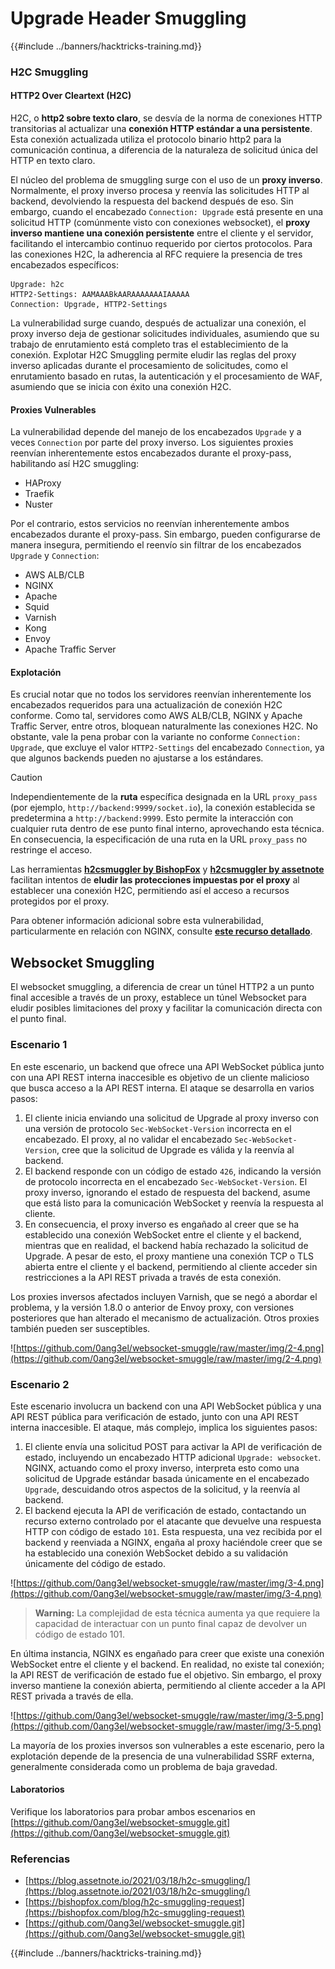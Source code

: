 # Upgrade Header Smuggling

{{#include ../banners/hacktricks-training.md}}

### H2C Smuggling <a href="#http2-over-cleartext-h2c" id="http2-over-cleartext-h2c"></a>

#### HTTP2 Over Cleartext (H2C) <a href="#http2-over-cleartext-h2c" id="http2-over-cleartext-h2c"></a>

H2C, o **http2 sobre texto claro**, se desvía de la norma de conexiones HTTP transitorias al actualizar una **conexión HTTP estándar a una persistente**. Esta conexión actualizada utiliza el protocolo binario http2 para la comunicación continua, a diferencia de la naturaleza de solicitud única del HTTP en texto claro.

El núcleo del problema de smuggling surge con el uso de un **proxy inverso**. Normalmente, el proxy inverso procesa y reenvía las solicitudes HTTP al backend, devolviendo la respuesta del backend después de eso. Sin embargo, cuando el encabezado `Connection: Upgrade` está presente en una solicitud HTTP (comúnmente visto con conexiones websocket), el **proxy inverso mantiene una conexión persistente** entre el cliente y el servidor, facilitando el intercambio continuo requerido por ciertos protocolos. Para las conexiones H2C, la adherencia al RFC requiere la presencia de tres encabezados específicos:
```
Upgrade: h2c
HTTP2-Settings: AAMAAABkAARAAAAAAAIAAAAA
Connection: Upgrade, HTTP2-Settings
```
La vulnerabilidad surge cuando, después de actualizar una conexión, el proxy inverso deja de gestionar solicitudes individuales, asumiendo que su trabajo de enrutamiento está completo tras el establecimiento de la conexión. Explotar H2C Smuggling permite eludir las reglas del proxy inverso aplicadas durante el procesamiento de solicitudes, como el enrutamiento basado en rutas, la autenticación y el procesamiento de WAF, asumiendo que se inicia con éxito una conexión H2C.

#### Proxies Vulnerables <a href="#exploitation" id="exploitation"></a>

La vulnerabilidad depende del manejo de los encabezados `Upgrade` y a veces `Connection` por parte del proxy inverso. Los siguientes proxies reenvían inherentemente estos encabezados durante el proxy-pass, habilitando así H2C smuggling:

- HAProxy
- Traefik
- Nuster

Por el contrario, estos servicios no reenvían inherentemente ambos encabezados durante el proxy-pass. Sin embargo, pueden configurarse de manera insegura, permitiendo el reenvío sin filtrar de los encabezados `Upgrade` y `Connection`:

- AWS ALB/CLB
- NGINX
- Apache
- Squid
- Varnish
- Kong
- Envoy
- Apache Traffic Server

#### Explotación <a href="#exploitation" id="exploitation"></a>

Es crucial notar que no todos los servidores reenvían inherentemente los encabezados requeridos para una actualización de conexión H2C conforme. Como tal, servidores como AWS ALB/CLB, NGINX y Apache Traffic Server, entre otros, bloquean naturalmente las conexiones H2C. No obstante, vale la pena probar con la variante no conforme `Connection: Upgrade`, que excluye el valor `HTTP2-Settings` del encabezado `Connection`, ya que algunos backends pueden no ajustarse a los estándares.

> [!CAUTION]
> Independientemente de la **ruta** específica designada en la URL `proxy_pass` (por ejemplo, `http://backend:9999/socket.io`), la conexión establecida se predetermina a `http://backend:9999`. Esto permite la interacción con cualquier ruta dentro de ese punto final interno, aprovechando esta técnica. En consecuencia, la especificación de una ruta en la URL `proxy_pass` no restringe el acceso.

Las herramientas [**h2csmuggler by BishopFox**](https://github.com/BishopFox/h2csmuggler) y [**h2csmuggler by assetnote**](https://github.com/assetnote/h2csmuggler) facilitan intentos de **eludir las protecciones impuestas por el proxy** al establecer una conexión H2C, permitiendo así el acceso a recursos protegidos por el proxy.

Para obtener información adicional sobre esta vulnerabilidad, particularmente en relación con NGINX, consulte [**este recurso detallado**](../network-services-pentesting/pentesting-web/nginx.md#proxy_set_header-upgrade-and-connection).

## Websocket Smuggling

El websocket smuggling, a diferencia de crear un túnel HTTP2 a un punto final accesible a través de un proxy, establece un túnel Websocket para eludir posibles limitaciones del proxy y facilitar la comunicación directa con el punto final.

### Escenario 1

En este escenario, un backend que ofrece una API WebSocket pública junto con una API REST interna inaccesible es objetivo de un cliente malicioso que busca acceso a la API REST interna. El ataque se desarrolla en varios pasos:

1. El cliente inicia enviando una solicitud de Upgrade al proxy inverso con una versión de protocolo `Sec-WebSocket-Version` incorrecta en el encabezado. El proxy, al no validar el encabezado `Sec-WebSocket-Version`, cree que la solicitud de Upgrade es válida y la reenvía al backend.
2. El backend responde con un código de estado `426`, indicando la versión de protocolo incorrecta en el encabezado `Sec-WebSocket-Version`. El proxy inverso, ignorando el estado de respuesta del backend, asume que está listo para la comunicación WebSocket y reenvía la respuesta al cliente.
3. En consecuencia, el proxy inverso es engañado al creer que se ha establecido una conexión WebSocket entre el cliente y el backend, mientras que en realidad, el backend había rechazado la solicitud de Upgrade. A pesar de esto, el proxy mantiene una conexión TCP o TLS abierta entre el cliente y el backend, permitiendo al cliente acceder sin restricciones a la API REST privada a través de esta conexión.

Los proxies inversos afectados incluyen Varnish, que se negó a abordar el problema, y la versión 1.8.0 o anterior de Envoy proxy, con versiones posteriores que han alterado el mecanismo de actualización. Otros proxies también pueden ser susceptibles.

![https://github.com/0ang3el/websocket-smuggle/raw/master/img/2-4.png](https://github.com/0ang3el/websocket-smuggle/raw/master/img/2-4.png)

### Escenario 2

Este escenario involucra un backend con una API WebSocket pública y una API REST pública para verificación de estado, junto con una API REST interna inaccesible. El ataque, más complejo, implica los siguientes pasos:

1. El cliente envía una solicitud POST para activar la API de verificación de estado, incluyendo un encabezado HTTP adicional `Upgrade: websocket`. NGINX, actuando como el proxy inverso, interpreta esto como una solicitud de Upgrade estándar basada únicamente en el encabezado `Upgrade`, descuidando otros aspectos de la solicitud, y la reenvía al backend.
2. El backend ejecuta la API de verificación de estado, contactando un recurso externo controlado por el atacante que devuelve una respuesta HTTP con código de estado `101`. Esta respuesta, una vez recibida por el backend y reenviada a NGINX, engaña al proxy haciéndole creer que se ha establecido una conexión WebSocket debido a su validación únicamente del código de estado.

![https://github.com/0ang3el/websocket-smuggle/raw/master/img/3-4.png](https://github.com/0ang3el/websocket-smuggle/raw/master/img/3-4.png)

> **Warning:** La complejidad de esta técnica aumenta ya que requiere la capacidad de interactuar con un punto final capaz de devolver un código de estado 101.

En última instancia, NGINX es engañado para creer que existe una conexión WebSocket entre el cliente y el backend. En realidad, no existe tal conexión; la API REST de verificación de estado fue el objetivo. Sin embargo, el proxy inverso mantiene la conexión abierta, permitiendo al cliente acceder a la API REST privada a través de ella.

![https://github.com/0ang3el/websocket-smuggle/raw/master/img/3-5.png](https://github.com/0ang3el/websocket-smuggle/raw/master/img/3-5.png)

La mayoría de los proxies inversos son vulnerables a este escenario, pero la explotación depende de la presencia de una vulnerabilidad SSRF externa, generalmente considerada como un problema de baja gravedad.

#### Laboratorios

Verifique los laboratorios para probar ambos escenarios en [https://github.com/0ang3el/websocket-smuggle.git](https://github.com/0ang3el/websocket-smuggle.git)

### Referencias

- [https://blog.assetnote.io/2021/03/18/h2c-smuggling/](https://blog.assetnote.io/2021/03/18/h2c-smuggling/)
- [https://bishopfox.com/blog/h2c-smuggling-request](https://bishopfox.com/blog/h2c-smuggling-request)
- [https://github.com/0ang3el/websocket-smuggle.git](https://github.com/0ang3el/websocket-smuggle.git)

{{#include ../banners/hacktricks-training.md}}
